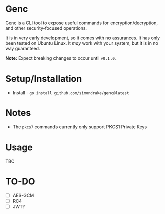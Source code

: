 # Genc

Genc is a CLI tool to expose useful commands for encryption/decryption, and other security-focused operations.

It is in very early development, so it comes with no assurances. It has only been tested on Ubuntu Linux. It _may_ work with your system, but it is in no way guaranteed.

**Note:** Expect breaking changes to occur until `v0.1.0`.

# Setup/Installation

* Install - `go install github.com/simondrake/genc@latest`

# Notes

* The `pkcs7` commands currently only support PKCS1 Private Keys

# Usage

TBC

# TO-DO

* [ ] AES-GCM
* [ ] RC4
* [ ] JWT?
